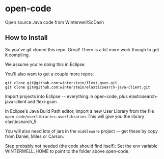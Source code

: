 # open-code
Open source Java code from Winterwell/SoDash

## How to Install

So you've git cloned this repo. Great!
There is a bit more work though to get it compiling.

We assume you're doing this in Eclipse.

You'll also want to get a couple more repos:

	git clone git@github.com:winterstein/flexi-gson.git
	git clone git@github.com:winterstein/elasticsearch-java-client.git

Import projects into Eclipse -- everything in open-code, plus elasticsearch-java-client and flexi-gson

In Eclipse's Java Build Path editor, import a new User Library
from the file `open-code/userlibraries.userlibraries`
This will give you the library elasticsearch_5

You will also need lots of jars in the `middleware` project
 -- get these by copy from Daniel, Miles or Carson.

Step probably not needed (the code should find itself): 
Set the env variable WINTERWELL_HOME to point to the folder above open-code.